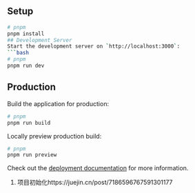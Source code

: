## Setup
```bash
# pnpm
pnpm install
## Development Server
Start the development server on `http://localhost:3000`:
```bash
# pnpm
pnpm run dev
```
## Production
Build the application for production:
```bash
# pnpm
pnpm run build
```
Locally preview production build:

```bash
# pnpm
pnpm run preview
```
Check out the [deployment documentation](https://nuxt.com/docs/getting-started/deployment) for more information.

1. 项目初始化https://juejin.cn/post/7186596767591301177